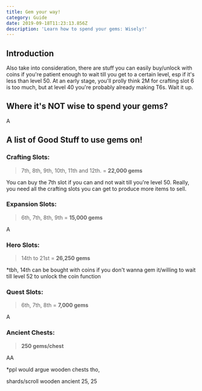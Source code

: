 ```yaml
---
title: Gem your way!
category: Guide
date: 2019-09-18T11:23:13.856Z
description: 'Learn how to spend your gems: Wisely!'
---
```

## Introduction

Also take into consideration, there are stuff you can easily buy/unlock with coins if you're patient enough to wait till you get to a certain level, esp if it's less than level 50. At an early stage, you'll prolly think 2M for crafting slot 6 is too much, but at level 40 you're probably already making T6s. Wait it up.

## Where it's NOT wise to spend your gems?

A

## A list of Good Stuff to use gems on!
### Crafting Slots:
> 7th, 8th, 9th, 10th, 11th and 12th. = **22,000 gems**

You can buy the 7th slot if you can and not wait till you're level 50. Really, you need all the crafting slots you can get to produce more items to sell.

### Expansion Slots:
> 6th, 7th, 8th, 9th = **15,000 gems**

A

### Hero Slots:
> 14th to 21st = **26,250 gems**

*tbh, 14th can be bought with coins if you don't wanna gem it/willing to wait till level 52 to unlock the coin function

### Quest Slots:
> 6th, 7th, 8th = **7,000 gems**

A
### Ancient Chests:

> **250 gems/chest**

AA

*ppl would argue wooden chests tho,

shards/scroll
wooden
ancient 25, 25
